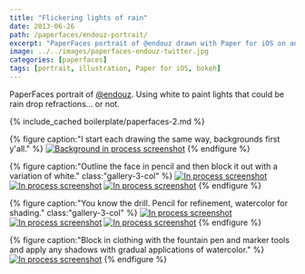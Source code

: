 ```yaml
---
title: "Flickering lights of rain"
date: 2013-06-26
path: /paperfaces/endouz-portrait/
excerpt: "PaperFaces portrait of @endouz drawn with Paper for iOS on an iPad."
image: ../../images/paperfaces-endouz-twitter.jpg
categories: [paperfaces]
tags: [portrait, illustration, Paper for iOS, bokeh]
---
```


PaperFaces portrait of [@endouz](https://twitter.com/endouz). Using white to paint lights that could be rain drop refractions… or not.

{% include_cached boilerplate/paperfaces-2.md %}

{% figure caption:"I start each drawing the same way, backgrounds first y'all." %}
[![Background in process screenshot](../../images/paperfaces-endouz-process-1-600.jpg)](../../images/paperfaces-endouz-process-1-lg.jpg)
{% endfigure %}

{% figure caption:"Outline the face in pencil and then block it out with a variation of white." class:"gallery-3-col" %}
[![In process screenshot](../../images/paperfaces-endouz-process-2-600.jpg)](../../images/paperfaces-endouz-process-2-lg.jpg)
[![In process screenshot](../../images/paperfaces-endouz-process-3-600.jpg)](../../images/paperfaces-endouz-process-3-lg.jpg)
[![In process screenshot](../../images/paperfaces-endouz-process-4-600.jpg)](../../images/paperfaces-endouz-process-4-lg.jpg)
{% endfigure %}

{% figure caption:"You know the drill. Pencil for refinement, watercolor for shading." class:"gallery-3-col" %}
[![In process screenshot](../../images/paperfaces-endouz-process-5-600.jpg)](../../images/paperfaces-endouz-process-5-lg.jpg)
[![In process screenshot](../../images/paperfaces-endouz-process-6-600.jpg)](../../images/paperfaces-endouz-process-6-lg.jpg)
[![In process screenshot](../../images/paperfaces-endouz-process-7-600.jpg)](../../images/paperfaces-endouz-process-7-lg.jpg)
{% endfigure %}

{% figure caption:"Block in clothing with the fountain pen and marker tools and apply any shadows with gradual applications of watercolor." %}
[![In process screenshot](../../images/paperfaces-endouz-process-8-600.jpg)](../../images/paperfaces-endouz-process-8-lg.jpg)
{% endfigure %}
